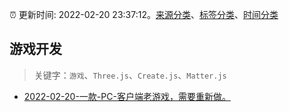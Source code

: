 :alarm_clock: 更新时间: 2022-02-20 23:37:12。[来源分类](../README.md)、[标签分类](../TAGS.md)、[时间分类](../TIMELINE.md)

## 游戏开发


> 关键字：`游戏`、`Three.js`、`Create.js`、`Matter.js`



- [2022-02-20-一款-PC-客户端老游戏，需要重新做。](https://www.v2ex.com/t/835239) 